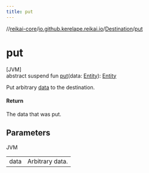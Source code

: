 ```yaml
---
title: put
---
```

//[reikai-core](../../../index.html)/[io.github.kerelape.reikai.io](../index.html)/[Destination](index.html)/[put](put.html)



# put



[JVM]\
abstract suspend fun [put](put.html)(data: [Entity](../../io.github.kerelape.reikai/-entity/index.html)): [Entity](../../io.github.kerelape.reikai/-entity/index.html)



Put arbitrary [data](put.html) to the destination.



#### Return



The data that was put.



## Parameters


JVM

| | |
|---|---|
| data | Arbitrary data. |




